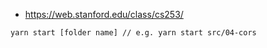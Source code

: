 - https://web.stanford.edu/class/cs253/

```bash
yarn start [folder name] // e.g. yarn start src/04-cors
```
